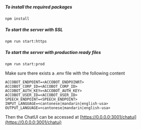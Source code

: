 ##### To install the required packages
```
npm install
```

##### To start the server with SSL
```
npm run start:https
```

##### To start the server with production ready files
```
npm run start:prod
```

Make sure there exists a .env file with the following content
```
ACCOBOT_ENDPOINT=<ACCOBOT_ENDPOINRT>
ACCOBOT_CORP_ID=<ACCOBOT_CORP_ID>
ACCOBOT_AUTH_KEY=<ACCOBOT_AUTH_KEY>
ACCOBOT_USER_ID=<ACCOBOT_USER_ID>
SPEECH_ENDPOINT=<SPEECH_ENDPOINT>
INPUT_LANGUAGE=<cantonese|mandarin|english-usa>
OUTPUT_LANGUAGE=<cantonese|mandarin|english-usa>
```
Then the ChatUI can be accessed at [https://0.0.0.0:3001/chatui](https://0.0.0.0:3001/chatui)
